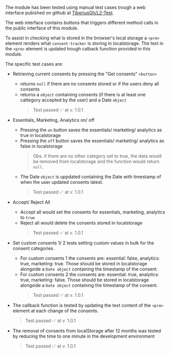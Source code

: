 The module has been tested using manual test cases trough a web interface pubished on github at [TiberiusGh/L2-Test](https://github.com/TiberiusGh/L2-Test).

The web interface contains buttons that triggers different method calls in the public interface of this module.

To assist in checking what is stored in the browser's local storage a `<pre>` element renders what `consent-tracker` is storing in localstorage. The text in the `<pre>` element is updated trough calback function provided in this module.

The specific test cases are:

- Retrieving current consents by pressing the "Get consents" `<button>`

  - returns `null` if there are no consents stored or if the users deny all consents
  - returns a `object` containing consents (if there is at least one cattegory accepted by the user) and a Date `object`
    > Test passed ✅ at v. 1.0.1

- Essentials, Marketing, Analytics on/ off

  - Pressing the `on` button saves the essentials/ marketing/ analytics as true in localstorage
  - Pressing the `off` button saves the essentials/ marketing/ analytics as false in localstorage
    > Obs. if there are no other category set to true, the data would be removed from localstorage and the function would return `null`.
  - The Date `object` is uppdated containing the Date with timestamp of when the user updated consents latest.
    > Test passed ✅ at v. 1.0.1

- Accept/ Reject All

  - Accept all would set the consents for essentials, marketing, analytics to `true`
  - Reject all would delete the consents stored in localstorage
    > Test passed ✅ at v. 1.0.1

- Set custom consents 1/ 2 tests setting custom values in bulk for the consent categories.

  - For custom consents 1 the consents are: essential: false, analytics: true, marketing: true. Those should be stored in localstorage alongside a `Date object` containing the timestamp of the consent.
  - For custom consents 2 the consents are: essential: true, analytics: true, marketing: false. Those should be stored in localstorage alongside a `Date object` containing the timestamp of the consent.
    > Test passed ✅ at v. 1.0.1

- The callback function is tested by updating the text content of the `<pre>` element at each change of the consents.

  > Test passed ✅ at v. 1.0.1

- The removal of consents from localStorage after 12 months was tested by reducing the time to one minute in the development environment
  > Test passed ✅ at v. 1.0.1
